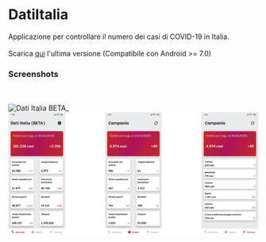# DatiItalia
Applicazione per controllare il numero dei casi di COVID-19 in Italia.
<br><br>
Scarica <a href="https://github.com/lucamadd/DatiItalia/releases">qui</a> l'ultima versione (Compatibile con Android >= 7.0)
### Screenshots
<br><br>
![Dati Italia BETA_](/assets/screenshotapp2.png)
![Dati Italia BETA](/assets/screenshotapp.png)


